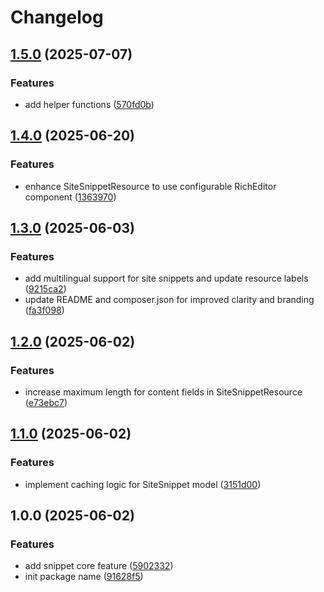 # Changelog

## [1.5.0](https://github.com/rectitude-open/filament-site-snippets/compare/v1.4.0...v1.5.0) (2025-07-07)


### Features

* add helper functions ([570fd0b](https://github.com/rectitude-open/filament-site-snippets/commit/570fd0bc53d82fc7b7df80e8b90d911a196a08f4))

## [1.4.0](https://github.com/rectitude-open/filament-site-snippets/compare/v1.3.0...v1.4.0) (2025-06-20)


### Features

* enhance SiteSnippetResource to use configurable RichEditor component ([1363970](https://github.com/rectitude-open/filament-site-snippets/commit/1363970f37a14f75d91266e45dca1a3b93cec921))

## [1.3.0](https://github.com/rectitude-open/filament-site-snippets/compare/v1.2.0...v1.3.0) (2025-06-03)


### Features

* add multilingual support for site snippets and update resource labels ([9215ca2](https://github.com/rectitude-open/filament-site-snippets/commit/9215ca29ced49affee318a8e35886b2a8e62517f))
* update README and composer.json for improved clarity and branding ([fa3f098](https://github.com/rectitude-open/filament-site-snippets/commit/fa3f098725ac3f104e0b814759344f76f5b77a0b))

## [1.2.0](https://github.com/rectitude-open/filament-site-snippets/compare/v1.1.0...v1.2.0) (2025-06-02)


### Features

* increase maximum length for content fields in SiteSnippetResource ([e73ebc7](https://github.com/rectitude-open/filament-site-snippets/commit/e73ebc7859adf6711ea5a3f33e843ae0ba571af2))

## [1.1.0](https://github.com/rectitude-open/filament-site-snippets/compare/v1.0.0...v1.1.0) (2025-06-02)


### Features

* implement caching logic for SiteSnippet model ([3151d00](https://github.com/rectitude-open/filament-site-snippets/commit/3151d0049b10f8edb799ce9d481a2b103f819650))

## 1.0.0 (2025-06-02)


### Features

* add snippet core feature ([5902332](https://github.com/rectitude-open/filament-site-snippets/commit/590233250d701e981d5352f5381fba2f98265f78))
* init package name ([91628f5](https://github.com/rectitude-open/filament-site-snippets/commit/91628f578bf05dcb08931b418b5000abb6819ab2))
